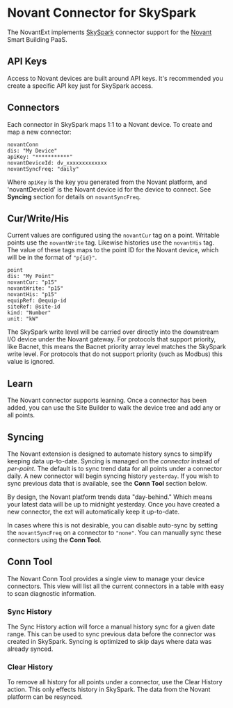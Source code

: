 # Novant Connector for SkySpark

The NovantExt implements [SkySpark](https://skyfoundry.com) connector support
for the [Novant](https://novant.io) Smart Building PaaS.

## API Keys

Access to Novant devices are built around API keys. It's recommended you
create a specific API key just for SkySpark access.

## Connectors

Each connector in SkySpark maps 1:1 to a Novant device.  To create and map a
new connector:

    novantConn
    dis: "My Device"
    apiKey: "***********"
    novantDeviceId: dv_xxxxxxxxxxxxx
    novantSyncFreq: "daily"

Where `apiKey` is the key you generated from the Novant platform, and
'novantDeviceId' is the Novant device id for the device to connect. See
**Syncing** section for details on `novantSyncFreq`.

## Cur/Write/His

Current values are configured using the `novantCur` tag on a point. Writable
points use the `novantWrite` tag.  Likewise histories use the `novantHis` tag.
The value of these tags maps to the point ID for the Novant device, which will
be in the format of `"p{id}"`.

    point
    dis: "My Point"
    novantCur: "p15"
    novantWrite: "p15"
    novantHis: "p15"
    equipRef: @equip-id
    siteRef: @site-id
    kind: "Number"
    unit: "kW"

The SkySpark write level will be carried over directly into the downstream
I/O device under the Novant gateway.  For protocols that support priority, like
Bacnet, this means the Bacnet priority array level matches the SkySpark write
level. For protocols that do not support priority (such as Modbus) this value
is ignored.

## Learn

The Novant connector supports learning.  Once a connector has been added, you
can use the Site Builder to walk the device tree and add any or all points.

## Syncing

The Novant extension is designed to automate history syncs to simplify keeping
data up-to-date.  Syncing is managed on the *connector* instead of *per-point*.
The default is to sync trend data for all points under a connector daily. A new
connector will begin syncing history `yesterday`.  If you wish to sync previous
data that is available, see the **Conn Tool** section below.

By design, the Novant platform trends data "day-behind."  Which means your
latest data will be up to midnight yesterday.  Once you have created a new
connector, the ext will automatically keep it up-to-date.

In cases where this is not desirable, you can disable auto-sync by setting the
`novantSyncFreq` on a connector to `"none"`.  You can manually sync these
connectors using the **Conn Tool**.

## Conn Tool

The Novant Conn Tool provides a single view to manage your device connectors.
This view will list all the current connectors in a table with easy to scan
diagnostic information.

### Sync History

The Sync History action will force a manual history sync for a given date
range. This can be used to sync previous data before the connector was created
in SkySpark. Syncing is optimized to skip days where data was already synced.

### Clear History
To remove all history for all points under a connector, use the Clear History
action.  This only effects history in SkySpark.  The data from the Novant
platform can be resynced.